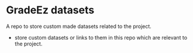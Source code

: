 # GradeEz datasets

A repo to store custom made datasets related to the project.

- store custom datasets or links to them in this repo which are relevant to the project.
